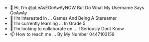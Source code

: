 - 👋 Hi, I’m @pLeAsEGoAwAyNOW But Do What My Username Says GoAwAy
- 👀 I’m interested in ... Games And Being A Stereamer
- 🌱 I’m currently learning ... In Grade 5
- 💞️ I’m looking to collaborate on ... I Seriously Dont Know 
- 📫 How to reach me ... By My Number 0447103159

<!---
pLeAsEGoAwAyNOW/pLeAsEGoAwAyNOW is a ✨ special ✨ repository because its `README.md` (this file) appears on your GitHub profile.
You can click the Preview link to take a look at your changes.
--->
